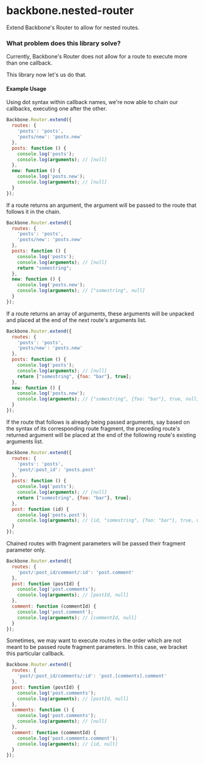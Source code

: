 # backbone.nested-router

Extend Backbone's Router to allow for nested routes.

### What problem does this library solve?

Currently, Backbone's Router does not allow for a route to execute more than one callback.

This library now let's us do that.

#### Example Usage

Using dot syntax within callback names, we're now able to chain our callbacks, executing one after the other.

```js
Backbone.Router.extend({
  routes: {
    'posts': 'posts',
    'posts/new': 'posts.new'
  },
  posts: function () {
    console.log('posts');
    console.log(arguments); // [null]
  },
  new: function () {
    console.log('posts.new');
    console.log(arguments); // [null]
  }
});
```
If a route returns an argument, the argument will be passed to the route that follows it in the chain.
```js
Backbone.Router.extend({
  routes: {
    'posts': 'posts',
    'posts/new': 'posts.new'
  },
  posts: function () {
    console.log('posts');
    console.log(arguments); // [null]
    return "somestring";
  },
  new: function () {
    console.log('posts.new');
    console.log(arguments); // ["somestring", null]
  }
});
```
If a route returns an array of arguments, these arguments will be unpacked and placed at the end of the next route's arguments list.
```js
Backbone.Router.extend({
  routes: {
    'posts': 'posts',
    'posts/new': 'posts.new'
  },
  posts: function () {
    console.log('posts');
    console.log(arguments); // [null]
    return ["somestring", {foo: "bar"}, true];
  },
  new: function () {
    console.log('posts.new');
    console.log(arguments); // ["somestring", {foo: "bar"}, true, null]
  }
});
```
If the route that follows is already being passed arguments, say based on the syntax of its corresponding route fragment, the preceding route's returned argument will be placed at the end of the following route's existing arguments list.
```js
Backbone.Router.extend({
  routes: {
    'posts': 'posts',
    'post/:post_id': 'posts.post'
  },
  posts: function () {
    console.log('posts');
    console.log(arguments); // [null]
    return ["somestring", {foo: "bar"}, true];
  },
  post: function (id) {
    console.log('posts.post');
    console.log(arguments); // [id, "somestring", {foo: "bar"}, true, null]
  }
});
```
Chained routes with fragment parameters will be passed their fragment parameter only.
```js
Backbone.Router.extend({
  routes: {
    'post/:post_id/comment/:id': 'post.comment'
  },
  post: function (postId) {
    console.log('post.comments');
    console.log(arguments); // [postId, null]
  },
  comment: function (commentId) {
    console.log('post.comment');
    console.log(arguments); // [commentId, null]
  }
});
```
Sometimes, we may want to execute routes in the order which are not meant to be passed route fragment parameters. In this case, we bracket this particular callback.
```js
Backbone.Router.extend({
  routes: {
    'post/:post_id/comments/:id': 'post.[comments].comment'
  },
  post: function (postId) {
    console.log('post.comments');
    console.log(arguments); // [postId, null]
  },
  comments: function () {
    console.log('post.comments');
    console.log(arguments); // [null]
  },
  comment: function (commentId) {
    console.log('post.comments.comment');
    console.log(arguments); // [id, null]
  }
});
```
